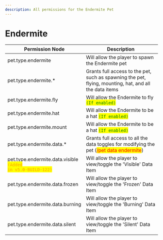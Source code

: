 ```yaml
---
description: All permissions for the Endermite Pet
---
```



# Endermite
| Permission Node | Description |
| - | - |
| pet.type.endermite | Will allow the player to spawn the Endermite pet |
| pet.type.endermite.* | Grants full access to the pet, such as spawning the pet, flying, mounting, hat, and all the data items |
| pet.type.endermite.fly | Will allow the Endermite to fly <mark style="color:green;">`(If enabled)`</mark> |
| pet.type.endermite.hat | Will allow the Endermite to be a hat <mark style="color:green;">`(If enabled)`</mark> |
| pet.type.endermite.mount | Will allow the Endermite to be a hat <mark style="color:green;">`(If enabled)`</mark> |
| pet.type.endermite.data.* | Grants full access to all the data toggles for modifying the pet (<mark style="color:red;">/pet data endermite</mark>) |
| pet.type.endermite.data.visible<br><mark style="color:orange;"><code>(Added in v5.0-BUILD-122)</code></mark> | Will allow the player to view/toggle the 'Visible' Data Item |
| pet.type.endermite.data.frozen | Will allow the player to view/toggle the 'Frozen' Data Item |
| pet.type.endermite.data.burning | Will allow the player to view/toggle the 'Burning' Data Item |
| pet.type.endermite.data.silent | Will allow the player to view/toggle the 'Silent' Data Item |


